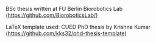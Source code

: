 BSc thesis written at FU Berlin Biorobotics Lab (https://github.com/BioroboticsLab/)

LaTeX template used: CUED PhD thesis by Krishna Kumar (https://github.com/kks32/phd-thesis-template)
